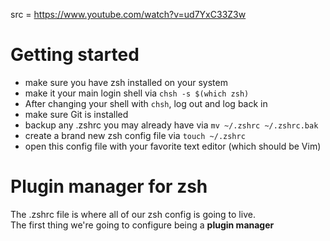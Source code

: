 src = https://www.youtube.com/watch?v=ud7YxC33Z3w

# Getting started

- make sure you have zsh installed on your system
- make it your main login shell via `chsh -s $(which zsh)`
- After changing your shell with `chsh`, log out and log back in
- make sure Git is installed
- backup any .zshrc you may already have via `mv ~/.zshrc ~/.zshrc.bak`
- create a brand new zsh config file via `touch ~/.zshrc`
- open this config file with your favorite text editor (which should be Vim)

# Plugin manager for zsh

The .zshrc file is where all of our zsh config is going to live.  
The first thing we're going to configure being a **plugin manager**


